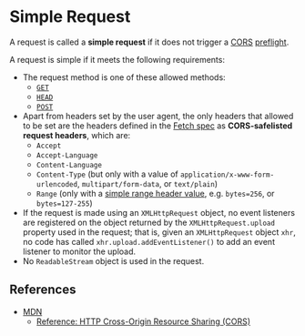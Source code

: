 # Simple Request

A request is called a **simple request** if it does not trigger a [CORS](./CORS.md) [preflight](./Preflight%20Request.md).

A request is simple if it meets the following requirements:

* The request method is one of these allowed methods:
    * [`GET`](../http/methods/GET.md)
    * [`HEAD`](../http/methods/HEAD.md)
    * [`POST`](../http/methods/POST.md)
* Apart from headers set by the user agent, the only headers that allowed to be set are the headers defined in the [Fetch spec](https://fetch.spec.whatwg.org/) as **CORS-safelisted request headers**, which are:
    * `Accept`
    * `Accept-Language`
    * `Content-Language`
    * `Content-Type` (but only with a value of `application/x-www-form-urlencoded`, `multipart/form-data`, or `text/plain`)
    * `Range` (only with a [simple range header value](https://fetch.spec.whatwg.org/#simple-range-header-value), e.g. `bytes=256`, or `bytes=127-255`)
* If the request is made using an `XMLHttpRequest` object, no event listeners are registered on the object returned by the `XMLHttpRequest.upload` property used in the request; that is, given an `XMLHttpRequest` object `xhr`, no code has called `xhr.upload.addEventListener()` to add an event listener to monitor the upload.
* No `ReadableStream` object is used in the request.

## References

* [MDN](https://developer.mozilla.org/)
    * [Reference: HTTP Cross-Origin Resource Sharing (CORS)](https://developer.mozilla.org/en-US/docs/Web/HTTP/CORS#simple_requests)